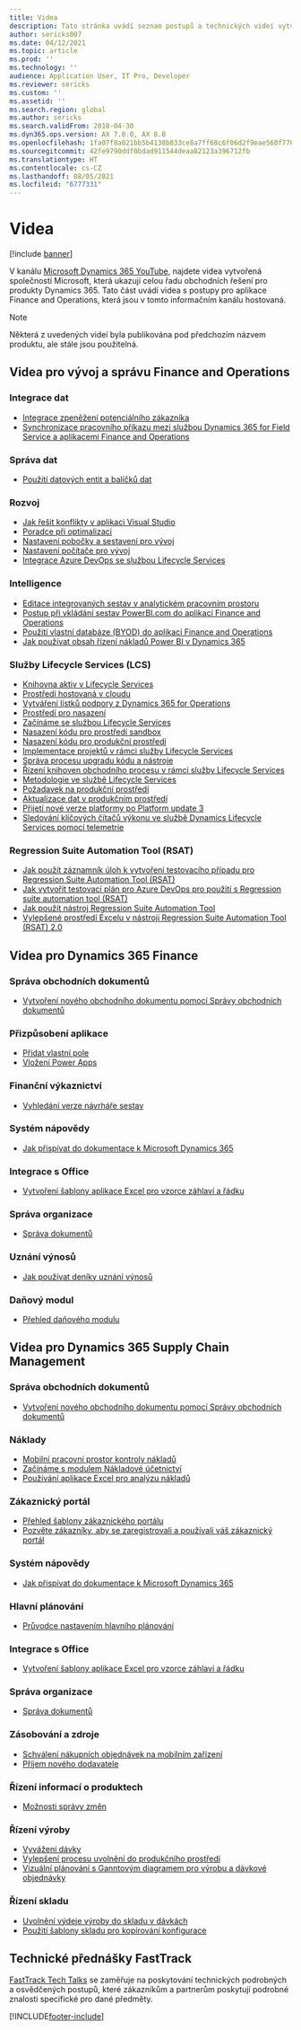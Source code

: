 ```yaml
---
title: Videa
description: Tato stránka uvádí seznam postupů a technických videí vytvořených společností Microsoft, v souvislosti s aplikací Finance and Operations, které jsou k dispozici ve službě YouTube a na dalších webech.
author: sericks007
ms.date: 04/12/2021
ms.topic: article
ms.prod: ''
ms.technology: ''
audience: Application User, IT Pro, Developer
ms.reviewer: sericks
ms.custom: ''
ms.assetid: ''
ms.search.region: global
ms.author: sericks
ms.search.validFrom: 2018-04-30
ms.dyn365.ops.version: AX 7.0.0, AX 8.0
ms.openlocfilehash: 1fa07f8a021bb5b4138b833ce8a7ff68c6f06d2f9eae560f776b220195213658
ms.sourcegitcommit: 42fe9790ddf0bdad911544deaa82123a396712fb
ms.translationtype: HT
ms.contentlocale: cs-CZ
ms.lasthandoff: 08/05/2021
ms.locfileid: "6777331"
---
```

# <a name="videos"></a>Videa 

[!include [banner](../includes/banner.md)]

V kanálu [Microsoft Dynamics 365 YouTube](https://www.youtube.com/channel/UCJGCg4rB3QSs8y_1FquelBQ), najdete videa vytvořená společností Microsoft, která ukazují celou řadu obchodních řešení pro produkty Dynamics 365. Tato část uvádí videa s postupy pro aplikace Finance and Operations, která jsou v tomto informačním kanálu hostovaná.

> [!Note]
> Některá z uvedených videí byla publikována pod předchozím názvem produktu, ale stále jsou použitelná.

## <a name="videos-for-finance-and-operations-development-and-administration"></a>Videa pro vývoj a správu Finance and Operations

### <a name="data-integration"></a>Integrace dat

- [Integrace zpeněžení potenciálního zákazníka](https://youtu.be/AVV9x5x-XCg)
- [Synchronizace pracovního příkazu mezi službou Dynamics 365 for Field Service a aplikacemi Finance and Operations](https://www.youtube.com/watch?v=46ylO7raZAo&feature=youtu.be)

### <a name="data-management"></a>Správa dat

- [Použití datových entit a balíčků dat](https://www.youtube.com/watch?v=UCyzbA41j8g&feature=youtu.be)

### <a name="development"></a>Rozvoj

- [Jak řešit konflikty v aplikaci Visual Studio](https://youtu.be/4rxO0zUN2zU)
- [Poradce při optimalizaci](https://www.youtube.com/watch?v=MRsAzgFCUSQ&t=4s)
- [Nastavení pobočky a sestavení pro vývoj](https://www.youtube.com/watch?v=qXLd-NMx9OY)
- [Nastavení počítače pro vývoj](https://www.youtube.com/watch?v=cqp9MetfiyM)
- [Integrace Azure DevOps se službou Lifecycle Services](https://www.youtube.com/watch?v=0QyyyUp1zHQ&t=1s)

### <a name="intelligence"></a>Intelligence

- [Editace integrovaných sestav v analytickém pracovním prostoru](https://youtu.be/_8WlwmSggcQ)
- [Postup při vkládání sestav PowerBI.com do aplikací Finance and Operations](https://youtu.be/gGWuNJDoi-M)
- [Použití vlastní databáze (BYOD) do aplikací Finance and Operations](https://www.youtube.com/watch?v=-MaxtBJu2_o&feature=youtu.be)
- [Jak používat obsah řízení nákladů Power BI v Dynamics 365](https://www.youtube.com/watch?v=5jWHnM_C7WM&feature=youtu.be)

### <a name="lifecycle-services-lcs"></a>Služby Lifecycle Services (LCS)

- [Knihovna aktiv v Lifecycle Services](https://www.youtube.com/watch?v=z-2xMRa1nOs)
- [Prostředí hostovaná v cloudu](https://www.youtube.com/watch?v=igjVt1lbyLQ&t=17s)
- [Vytváření lístků podpory z Dynamics 365 for Operations](https://www.youtube.com/watch?v=avENUYBTBlA&t=2s)
- [Prostředí pro nasazení](https://www.youtube.com/watch?v=FUROjGuhQEA&t=68s)
- [Začínáme se službou Lifecycle Services](https://www.youtube.com/watch?v=qLBjKAPaqN4&t=24s)
- [Nasazení kódu pro prostředí sandbox](https://www.youtube.com/watch?v=5azLeOO078k)
- [Nasazení kódu pro produkční prostředí](https://www.youtube.com/watch?v=ogXo-saZkmE&t=2s)
- [Implementace projektů v rámci služby Lifecycle Services](https://www.youtube.com/watch?v=V1vVOgcTuw4&t=18s)
- [Správa procesu upgradu kódu a nástroje](https://www.youtube.com/watch?v=M-AtR6ocYM8&feature=youtu.be)
- [Řízení knihoven obchodního procesu v rámci služby Lifecycle Services](https://www.youtube.com/watch?v=S5msxj-2-x0)
- [Metodologie ve službě Lifecycle Services](https://www.youtube.com/watch?v=YRMJ15DvgZ8)
- [Požadavek na produkční prostředí](https://www.youtube.com/watch?v=5j1GapLr3MY&feature=youtu.be)
- [Aktualizace dat v produkčním prostředí](https://www.youtube.com/watch?v=VCd5SgkYPTw)
- [Přijetí nové verze platformy po Platform update 3](https://www.youtube.com/watch?v=nkiKP2Au6OQ&feature=youtu.be)
- [Sledování klíčových čítačů výkonu ve službě Dynamics Lifecycle Services pomocí telemetrie](https://www.youtube.com/watch?v=18u6SC8GeFY&feature=youtu.be)

### <a name="regression-suite-automation-tool-rsat"></a>Regression Suite Automation Tool (RSAT)

- [Jak použít záznamník úloh k vytvoření testovacího případu pro Regression Suite Automation Tool (RSAT)](https://youtu.be/bBr4BXAxTNI)
- [Jak vytvořit testovací plán pro Azure DevOps pro použití s Regression suite automation tool (RSAT)](https://youtu.be/3jIuBleAnQk) 
- [Jak použít nástroj Regression Suite Automation Tool](https://youtu.be/uhN9JItzGAk)
- [Vylepšené prostředí Excelu v nástroji Regression Suite Automation Tool (RSAT) 2.0](https://youtu.be/fcEkSIVQ1Bg)


## <a name="videos-for-dynamics-365-finance"></a>Videa pro Dynamics 365 Finance

### <a name="business-document-management"></a>Správa obchodních dokumentů
- [Vytvoření nového obchodního dokumentu pomocí Správy obchodních dokumentů](https://www.youtube.com/watch?v=gAIYl-mM_pw)

### <a name="customize-the-app"></a>Přizpůsobení aplikace
- [Přidat vlastní pole](https://www.youtube.com/watch?v=gWSGZI9Vtnc)
- [Vložení Power Apps](https://www.youtube.com/watch?v=x3qyA1bH-NY)

### <a name="financial-reporting"></a>Finanční výkaznictví
- [Vyhledání verze návrháře sestav](https://www.youtube.com/embed/icfA5Q3kp4w)

### <a name="help-system"></a>Systém nápovědy

- [Jak přispívat do dokumentace k Microsoft Dynamics 365](https://youtu.be/m5djioozRbg)

### <a name="office-integration"></a>Integrace s Office

- [Vytvoření šablony aplikace Excel pro vzorce záhlaví a řádku](https://www.youtube.com/watch?v=RTicLb-6dbI&feature=youtu.be)

### <a name="organization-administration"></a>Správa organizace

- [Správa dokumentů](https://www.youtube.com/watch?v=p4rl1CkiLN4&feature=youtu.be)

### <a name="revenue-recognition"></a>Uznání výnosů
- [Jak používat deníky uznání výnosů](https://youtu.be/v3amIsiqvoo)

### <a name="tax-engine"></a>Daňový modul

- [Přehled daňového modulu](https://www.youtube.com/watch?v=jAFpEBOtNWI&feature=youtu.be)


## <a name="videos-for-dynamics-365-supply-chain-management"></a>Videa pro Dynamics 365 Supply Chain Management

### <a name="business-document-management"></a>Správa obchodních dokumentů
- [Vytvoření nového obchodního dokumentu pomocí Správy obchodních dokumentů](https://www.youtube.com/watch?v=gAIYl-mM_pw)

### <a name="costs"></a>Náklady
- [Mobilní pracovní prostor kontroly nákladů](https://youtu.be/imsuTg8rUVk)
- [Začínáme s modulem Nákladové účetnictví](https://youtu.be/1pUDtJQZ8FU)
- [Používání aplikace Excel pro analýzu nákladů](https://youtu.be/-HKHYdClvx8)

### <a name="customer-portal"></a>Zákaznický portál
- [Přehled šablony zákaznického portálu](https://youtu.be/nPrqoLuHfV8)
- [Pozvěte zákazníky, aby se zaregistrovali a používali váš zákaznický portál](https://youtu.be/drGUYHX9QIQ)

### <a name="help-system"></a>Systém nápovědy

- [Jak přispívat do dokumentace k Microsoft Dynamics 365](https://youtu.be/m5djioozRbg)

### <a name="master-planning"></a>Hlavní plánování
- [Průvodce nastavením hlavního plánování](https://youtu.be/c-e6n-8rZb4)

### <a name="office-integration"></a>Integrace s Office

- [Vytvoření šablony aplikace Excel pro vzorce záhlaví a řádku](https://www.youtube.com/watch?v=RTicLb-6dbI&feature=youtu.be)

### <a name="organization-administration"></a>Správa organizace

- [Správa dokumentů](https://www.youtube.com/watch?v=p4rl1CkiLN4&feature=youtu.be)

### <a name="procurement-and-sourcing"></a>Zásobování a zdroje

- [Schválení nákupních objednávek na mobilním zařízení](https://youtu.be/gZ-gOlJe7H8)
- [Příjem nového dodavatele](https://www.youtube.com/watch?v=0KUc3AGaTKk&feature=youtu.be)

### <a name="product-information-management"></a>Řízení informací o produktech
- [Možnosti správy změn](https://youtu.be/N313FqvRuBc)

### <a name="production-control"></a>Řízení výroby

- [Vyvážení dávky](https://www.youtube.com/watch?v=4SNLWsU9KyI&feature=youtu.be)
- [Vylepšení procesu uvolnění do produkčního prostředí](https://www.youtube.com/watch?v=Rm3ojAz6Zu0&feature=youtu.be)
- [Vizuální plánování s Ganntovým diagramem pro výrobu a dávkové objednávky](https://youtu.be/BtbuShkGj4I)


### <a name="warehouse-management"></a>Řízení skladu

- [Uvolnění výdeje výroby do skladu v dávkách](https://youtu.be/8urAJn50dQ8)
- [Použití šablony skladu pro kopírování konfigurace](https://www.youtube.com/watch?v=K2WIfFlqJYs&feature=youtu.be)

## <a name="fasttrack-tech-talks"></a>Technické přednášky FastTrack

[FastTrack Tech Talks](https://community.dynamics.com/365/b/techtalks?c=Finance%20and%20Operations) se zaměřuje na poskytování technických podrobných a osvědčených postupů, které zákazníkům a partnerům poskytují podrobné znalosti specifické pro dané předměty.




[!INCLUDE[footer-include](../../../includes/footer-banner.md)]
